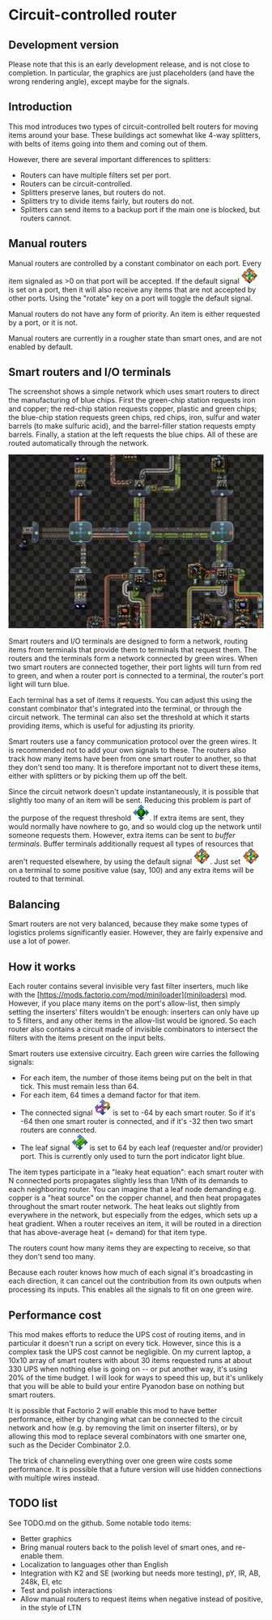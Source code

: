 # Circuit-controlled router

## Development version

Please note that this is an early development release, and is not close to completion.  In particular, the graphics are just placeholders (and have the wrong rendering angle), except maybe for the signals.

## Introduction

This mod introduces two types of circuit-controlled belt routers for moving items around your base.  These buildings act somewhat like 4-way splitters, with belts of items going into them and coming out of them.

However, there are several important differences to splitters:
* Routers can have multiple filters set per port.
* Routers can be circuit-controlled.
* Splitters preserve lanes, but routers do not.
* Splitters try to divide items fairly, but routers do not.
* Splitters can send items to a backup port if the main one is blocked, but routers cannot.

## Manual routers

Manual routers are controlled by a constant combinator on each port.  Every item signaled as >0 on that port will be accepted.  If the default signal ![default_signal_icon](resources/default.png) is set on a port, then it will also receive any items that are not accepted by other ports.  Using the "rotate" key on a port will toggle the default signal.

Manual routers do not have any form of priority.  An item is either requested by a port, or it is not.

Manual routers are currently in a rougher state than smart ones, and are not enabled by default.

## Smart routers and I/O terminals

The screenshot shows a simple network which uses smart routers to direct the manufacturing of blue chips.  First the green-chip station requests iron and copper; the red-chip station requests copper, plastic and green chips; the blue-chip station requests green chips, red chips, iron, sulfur and water barrels (to make sulfuric acid), and the barrel-filler station requests empty barrels.  Finally, a station at the left requests the blue chips.  All of these are routed automatically through the network.

![smart router screenshot](resources/screenshot-smart.jpg)

Smart routers and I/O terminals are designed to form a network, routing items from terminals that provide them to terminals that request them.  The routers and the terminals form a network connected by green wires.  When two smart routers are connected together, their port lights will turn from red to green, and when a router port is connected to a terminal, the router's port light will turn blue.

Each terminal has a set of items it requests.  You can adjust this using the constant combinator that's integrated into the terminal, or through the circuit network.  The terminal can also set the threshold at which it starts providing items, which is useful for adjusting its priority.

Smart routers use a fancy communication protocol over the green wires.  It is recommended not to add your own signals to these.  The routers also track how many items have been from one smart router to another, so that they don't send too many.  It is therefore important not to divert these items, either with splitters or by picking them up off the belt.

Since the circuit network doesn't update instantaneously, it is possible that slightly too many of an item will be sent.  Reducing this problem is part of the purpose of the request threshold ![threshold_signal_igon](resources/threshold.png).  If extra items are sent, they would normally have nowhere to go, and so would clog up the network until someone requests them.  However, extra items can be sent to
*buffer terminals*.  Buffer terminals additionally request all types of resources that aren't requested elsewhere, by using the default signal ![default_signal_icon](resources/default.png).  Just set ![default_signal_icon](resources/default.png) on a terminal to some positive value (say, 100) and any extra items will be routed to that terminal.

## Balancing

Smart routers are not very balanced, because they make some types of logistics prolems significantly easier.  However, they are fairly expensive and use a lot of power.

## How it works

Each router contains several invisible very fast filter inserters, much like with the [https://mods.factorio.com/mod/miniloader](miniloaders) mod.  However, if you place many items on the port's allow-list, then simply setting the inserters' filters wouldn't be enough: inserters can only have up to 5 filters, and any other items in the allow-list would be ignored.  So each router also contains a circuit made of invisible combinators to intersect the filters with the items present on the input belts.

Smart routers use extensive circuitry.  Each green wire carries the following signals:
* For each item, the number of those items being put on the belt in that tick.  This must remain less than 64.
* For each item, 64 times a demand factor for that item.
* The connected signal ![connected_signal_icon](resources/connected.png) is set to -64 by each smart router.  So if it's -64 then one smart router is connected, and if it's -32 then two smart routers are connected.
* The leaf signal ![leaf_signal_icon](resources/leaf.png) is set to 64 by each leaf (requester and/or provider) port.  This is currently only used to turn the port indicator light blue.

The item types participate in a "leaky heat equation": each smart router with N connected ports propagates slightly less than 1/Nth of its demands to each neighboring router.  You can imagine that a leaf node demanding e.g. copper is a "heat source" on the copper channel, and then heat propagates throughout the smart router network.  The heat leaks out slightly from everywhere in the network, but especially from the edges, which sets up a heat gradient.  When a router receives an item, it will be routed in a direction that has above-average heat (= demand) for that item type.

The routers count how many items they are expecting to receive, so that they don't send too many.

Because each router knows how much of each signal it's broadcasting in each direction, it can cancel out the contribution from its own outputs when processing its inputs.  This enables all the signals to fit on one green wire.

## Performance cost

This mod makes efforts to reduce the UPS cost of routing items, and in particular it doesn't run a script on every tick.  However, since this is a complex task the UPS cost cannot be negligible.  On my current laptop, a 10x10 array of smart routers with about 30 items requested runs at about 330 UPS when nothing else is going on -- or put another way, it's using 20% of the time budget.  I will look for ways to speed this up, but it's unlikely that you will be able to build your entire Pyanodon base on nothing but smart routers.

It is possible that Factorio 2 will enable this mod to have better performance, either by changing what can be connected to the circuit network and how (e.g. by removing the limit on inserter filters), or by allowing this mod
to replace several combinators with one smarter one, such as the Decider Combinator 2.0.

The trick of channeling everything over one green wire costs some performance.  It is possible that a future version will use hidden connections with multiple wires instead.

## TODO list

See TODO.md on the github.  Some notable todo items:
* Better graphics
* Bring manual routers back to the polish level of smart ones, and re-enable them.
* Localization to languages other than English
* Integration with K2 and SE (working but needs more testing), pY, IR, AB, 248k, EI, etc
* Test and polish interactions
* Allow manual routers to request items when negative instead of positive, in the style of LTN